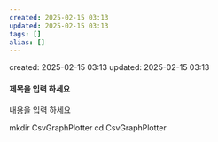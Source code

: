 ```yaml
---
created: 2025-02-15 03:13
updated: 2025-02-15 03:13
tags: []
alias: []
---
```


created: 2025-02-15 03:13
updated: 2025-02-15 03:13

#### 제목을 입력 하세요

내용을 입력 하세요


mkdir CsvGraphPlotter
cd CsvGraphPlotter
